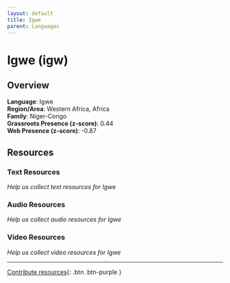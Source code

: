 ```yaml
---
layout: default
title: Igwe
parent: Languages
---
```


# Igwe (igw)

## Overview

**Language**: Igwe  
**Region/Area**: Western Africa, Africa  
**Family**: Niger-Congo  
**Grassroots Presence (z-score)**: 0.44  
**Web Presence (z-score)**: -0.87  

## Resources

### Text Resources
*Help us collect text resources for Igwe*

### Audio Resources
*Help us collect audio resources for Igwe*

### Video Resources
*Help us collect video resources for Igwe*

---

[Contribute resources](https://forms.office.com/e/1SfLJx3u1r){: .btn .btn-purple }
